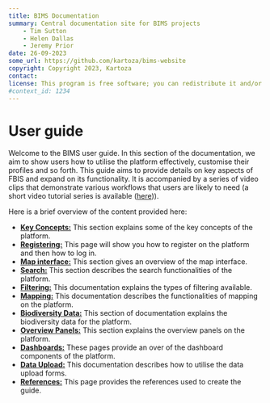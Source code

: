 ```yaml
---
title: BIMS Documentation
summary: Central documentation site for BIMS projects
    - Tim Sutton
    - Helen Dallas
    - Jeremy Prior
date: 26-09-2023
some_url: https://github.com/kartoza/bims-website
copyright: Copyright 2023, Kartoza
contact: 
license: This program is free software; you can redistribute it and/or modify it under the terms of the GNU Affero General Public License as published by the Free Software Foundation; either version 3 of the License, or (at your option) any later version.
#context_id: 1234
---
```


# User guide
<!-- Narrative Instructions on how to use the product/platform -->

Welcome to the BIMS user guide. In this section of the documentation, we aim to show users how to utilise the platform effectively, customise their profiles and so forth. This guide aims to provide details on key aspects of FBIS and expand on its functionality. It is accompanied by a series of video clips that demonstrate various workflows that users are likely to need (a short video tutorial series is available ([here](https://www.youtube.com/playlist?list=PLSbcS_PS6gw3Kl9s1OU_aLy27zCL1wfdU))).

Here is a brief overview of the content provided here:

* **[Key Concepts:](key-concepts.md)** This section explains some of the key concepts of the platform.
* **[Registering:](registering.md)** This page will show you how to register on the platform and then how to log in.
* **[Map interface:](map-interface.md)** This section gives an overview of the map interface.
* **[Search:](search.md)** This section describes the search functionalities of the platform.
* **[Filtering:](filtering.md)** This documentation explains the types of filtering available.
* **[Mapping:](mapping.md)** This documentation describes the functionalities of mapping on the platform.
* **[Biodiversity Data:](biodiversity.md)** This section of documentation explains the biodiversity data for the platform.
* **[Overview Panels:](panels.md)** This section explains the overview panels on the platform.
* **[Dashboards:](dashboards/index.md)** These pages provide an over of the dashboard components of the platform.
* **[Data Upload:](data-upload.md)** This documentation describes how to utilise the data upload forms.
* **[References:](references.md)** This page provides the references used to create the guide.
